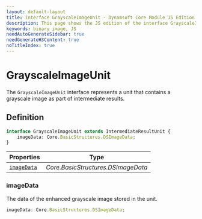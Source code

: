 ```yaml
---
layout: default-layout
title: interface GrayscaleImageUnit - Dynamsoft Core Module JS Edition API Reference
description: This page shows the JS edition of the interface GrayscaleImageUnit in Dynamsoft Core Module.
keywords: binary image, JS
needAutoGenerateSidebar: true
needGenerateH3Content: true
noTitleIndex: true
---
```


# GrayscaleImageUnit

The `GrayscaleImageUnit` interface represents a unit that contains a grayscale image as part of intermediate results.

## Definition

```typescript
interface GrayscaleImageUnit extends IntermediateResultUnit {
    imageData: Core.BasicStructures.DSImageData;
}
```

| Properties               | Type |
|----------------------|-------------|
| [`imageData`](#imagedata) | *Core.BasicStructures.DSImageData* |

### imageData

The data of the enhanced grayscale image stored in the unit.

```typescript
imageData: Core.BasicStructures.DSImageData;
```